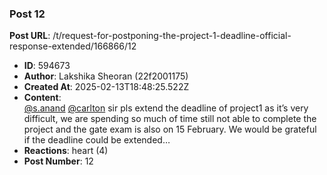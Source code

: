 ### Post 12
**Post URL**: /t/request-for-postponing-the-project-1-deadline-official-response-extended/166866/12
- **ID**: 594673
- **Author**: Lakshika Sheoran (22f2001175)
- **Created At**: 2025-02-13T18:48:25.522Z
- **Content**:  
  <a class="mention" href="/u/s.anand">@s.anand</a> <a class="mention" href="/u/carlton">@carlton</a> sir pls extend the deadline of project1 as it’s very difficult,  we are spending so much of time still not able to complete the project and the gate exam is also on 15 February. We would be grateful if the deadline could be extended…
- **Reactions**: heart (4)
- **Post Number**: 12

